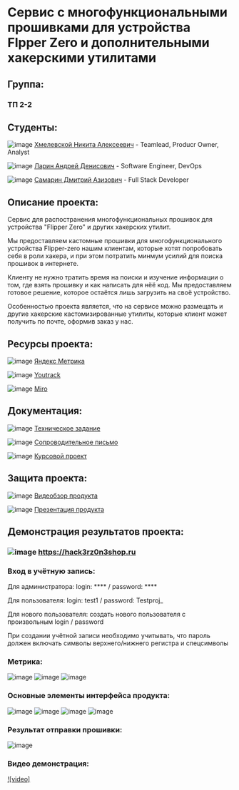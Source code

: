 # Сервис с многофункциональными прошивками для устройства Flpper Zero и дополнительными хакерскими утилитами

## Группа:

### **ТП 2-2**

## Студенты:

![image](https://github.com/user-attachments/assets/fb287216-f3bd-4012-b0db-61c19104e69e) [Хмелевской Никита Алексеевич](https://github.com/nikitakhmelevskoy) - Teamlead, Producr Owner, Analyst

![image](https://github.com/user-attachments/assets/6e99ef64-7faa-4913-95df-a42cd255c794) [Ларин Андрей Денисович](https://github.com/Worstrling) - Software Engineer, DevOps

![image](https://github.com/user-attachments/assets/248a0dd0-2f32-4679-84fe-781f5e909745) [Самарин Дмитрий Азизович](https://github.com/dimonlime) - Full Stack Developer
  
## Описание проекта:

Сервис для распостранения многофункциональных прошивок для устройства "Flipper Zero" и других хакерских утилит. 

Мы предоставляем кастомные прошивки для многофункционального устройства Flipper-zero нашим клиентам, которые хотят попробовать себя в роли хакера, и при этом потратить минмум усилий для поиска прошивок в интернете.

Клиенту не нужно тратить время на поиски и изучение информации о том, где взять прошивку и как написать для нёё код. Мы предоставляем готовое решение, которое остаётся лишь загрузить на своё устройство.

Особенностью проекта является, что на сервисе можно размещать и другие хакерские кастомизированные утилиты, которые клиент может получить по почте, оформив заказ у нас.

## Ресурсы проекта:
![image](https://github.com/user-attachments/assets/92a178a7-7737-471b-89da-d2aeb979fed8) [Яндекс Метрика](https://metrika.yandex.ru/dashboard?id=97628804)

![image](https://github.com/user-attachments/assets/77b9528c-0283-4a51-869d-34c4567a0c20) [Youtrack](https://nikitakhmelevskoy.youtrack.cloud/projects/6ad76b5d-eadd-42c3-858f-332b5bba082e)

![image](https://github.com/user-attachments/assets/949583c5-ed33-4b62-9a46-2310d9c2e659) [Miro](#)

## Документация:

![image](https://github.com/user-attachments/assets/af8aef75-3ae4-4c65-8d2c-3c8cfbdf4ed3) [Техническое задание](https://github.com/Worstrling/Flipperzero-Firmware/blob/main/upd.%D0%97%D0%B0%D1%89%D0%B8%D1%82%D0%B0%20%D0%BF%D1%80%D0%BE%D0%B5%D0%BA%D1%82%D0%B0/upd2.%D0%97%D0%B0%D1%89%D0%B8%D1%82%D0%B0%20%D0%BF%D1%80%D0%BE%D0%B5%D0%BA%D1%82%D0%B0/%D0%A2%D0%B5%D1%85%D0%BD%D0%B8%D1%87%D0%B5%D1%81%D0%BA%D0%BE%D0%B5%20%D0%B7%D0%B0%D0%B4%D0%B0%D0%BD%D0%B8%D0%B5%20%D0%B7%D0%B0%D0%BA%D0%B0%D0%B7%D1%87%D0%B8%D0%BA%D1%83.pdf)

![image](https://github.com/user-attachments/assets/af8aef75-3ae4-4c65-8d2c-3c8cfbdf4ed3) [Сопроводительное письмо](https://github.com/Worstrling/Flipperzero-Firmware/blob/main/upd.%D0%97%D0%B0%D1%89%D0%B8%D1%82%D0%B0%20%D0%BF%D1%80%D0%BE%D0%B5%D0%BA%D1%82%D0%B0/upd2.%D0%97%D0%B0%D1%89%D0%B8%D1%82%D0%B0%20%D0%BF%D1%80%D0%BE%D0%B5%D0%BA%D1%82%D0%B0/%D0%A1%D0%BE%D0%BF%D1%80%D0%BE%D0%B2%D0%BE%D0%B4%D0%B8%D1%82%D0%B5%D0%BB%D1%8C%D0%BD%D0%BE%D0%B5%20%D0%BF%D0%B8%D1%81%D1%8C%D0%BC%D0%BE.pdf)

![image](https://github.com/user-attachments/assets/af8aef75-3ae4-4c65-8d2c-3c8cfbdf4ed3) [Курсовой проект](https://github.com/Worstrling/Flipperzero-Firmware/blob/main/upd.%D0%97%D0%B0%D1%89%D0%B8%D1%82%D0%B0%20%D0%BF%D1%80%D0%BE%D0%B5%D0%BA%D1%82%D0%B0/upd2.%D0%97%D0%B0%D1%89%D0%B8%D1%82%D0%B0%20%D0%BF%D1%80%D0%BE%D0%B5%D0%BA%D1%82%D0%B0/%D0%9A%D1%83%D1%80%D1%81%D0%BE%D0%B2%D0%BE%D0%B9%20%D0%BF%D1%80%D0%BE%D0%B5%D0%BA%D1%82.pdf)

## Защита проекта:

![image](https://github.com/user-attachments/assets/99369ebb-0731-4a47-9c34-cc7bf539a86b) [Видеобзор продукта](https://www.youtube.com/watch?v=3OnWUNHOXxg)

![image](https://github.com/user-attachments/assets/320ac85c-7cb5-48f4-8c29-ee93e4e2b375) [Презентация продукта](https://github.com/Worstrling/Flipperzero-Firmware/blob/main/upd.%D0%97%D0%B0%D1%89%D0%B8%D1%82%D0%B0%20%D0%BF%D1%80%D0%BE%D0%B5%D0%BA%D1%82%D0%B0/%D0%9F%D1%80%D0%B5%D0%B7%D0%B5%D0%BD%D1%82%D0%B0%D1%86%D0%B8%D1%8F%20%D0%BF%D1%80%D0%BE%D0%B5%D0%BA%D1%82%D0%B0%20Flipper-Zero.pdf)

## Демонстрация результатов проекта:

### ![image](https://github.com/user-attachments/assets/2148ba7a-6115-4b62-83b5-4dc350270418) https://hack3rz0n3shop.ru 

### Вход в учётную запись:

Для администратора:
login: **** / password: ****

Для пользователя: 
login: test1 / password: Testproj_

Для нового пользователя: cоздать нового пользователя с произвольным login / password

При создании учётной записи необходимо учитывать, что пароль должен включать символы верхнего/нижнего регистра и спецсимволы

### Метрика:

![image](https://github.com/user-attachments/assets/94217fc5-0f45-47d3-9d57-1f881f6c7f89)
![image](https://github.com/user-attachments/assets/e22c5e66-0776-4bda-92ba-a76002cc9b6e)
![image](https://github.com/user-attachments/assets/6368c2aa-48d5-4d0d-b999-56260b241c6a)

### Основные элементы интерфейса продукта:

![image](https://github.com/user-attachments/assets/bb21fd90-59f4-4cf9-b78f-574ababd7d4c)
![image](https://github.com/user-attachments/assets/9adf47e0-33ad-4d9b-a3f1-bf843e22e5da)
![image](https://github.com/user-attachments/assets/d51b52b2-9d92-4b67-b1a4-4ea066247673)
![image](https://github.com/user-attachments/assets/8cbe7c7b-e476-44b5-906a-00f074790998)

### Результат отправки прошивки:
![image](https://github.com/user-attachments/assets/5879eb51-d7df-4139-bc4e-8297fcfd7272)

### Видео демонстрация:

[![video]](https://youtu.be/dCBLDwQyBTg?si=sFAGQMtGwsPY1Dlq)
